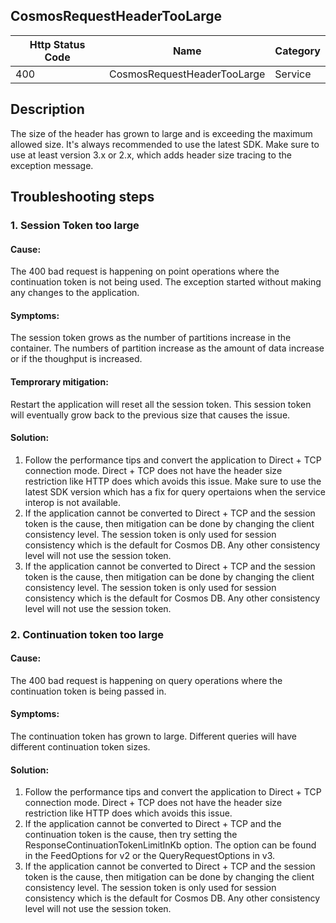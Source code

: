 ## CosmosRequestHeaderTooLarge

| Http Status Code | Name | Category |
|---|---|---|
|400|CosmosRequestHeaderTooLarge|Service|

## Description
The size of the header has grown to large and is exceeding the maximum allowed size. It's always recommended to use the latest SDK. Make sure to use at least version 3.x or 2.x, which adds header size tracing to the exception message.

## Troubleshooting steps

### 1. Session Token too large

#### Cause:
The 400 bad request is happening on point operations where the continuation token is not being used. The exception started without making any changes to the application.

#### Symptoms:
The session token grows as the number of partitions increase in the container. The numbers of partition increase as the amount of data increase or if the thoughput is increased.

#### Temprorary mitigation: 
Restart the application will reset all the session token. This session token will eventually grow back to the previous size that causes the issue.

#### Solution:
1. Follow the performance tips and convert the application to Direct + TCP connection mode. Direct + TCP does not have the header size restriction like HTTP does which avoids this issue. Make sure to use the latest SDK version which has a fix for query opertaions when the service interop is not available.
2. If the application cannot be converted to Direct + TCP and the session token is the cause, then mitigation can be done by changing the client consistency level. The session token is only used for session consistency which is the default for Cosmos DB. Any other consistency level will not use the session token.
3. If the application cannot be converted to Direct + TCP and the session token is the cause, then mitigation can be done by changing the client consistency level. The session token is only used for session consistency which is the default for Cosmos DB. Any other consistency level will not use the session token.

### 2. Continuation token too large

#### Cause:
The 400 bad request is happening on query operations where the continuation token is being passed in.

#### Symptoms:
The continuation token has grown to large. Different queries will have different continuation token sizes.
    
#### Solution:
1. Follow the performance tips and convert the application to Direct + TCP connection mode. Direct + TCP does not have the header size restriction like HTTP does which avoids this issue.
2. If the application cannot be converted to Direct + TCP and the continuation token is the cause, then try setting the ResponseContinuationTokenLimitInKb option. The option can be found in the FeedOptions for v2 or the QueryRequestOptions in v3.
3. If the application cannot be converted to Direct + TCP and the session token is the cause, then mitigation can be done by changing the client consistency level. The session token is only used for session consistency which is the default for Cosmos DB. Any other consistency level will not use the session token.